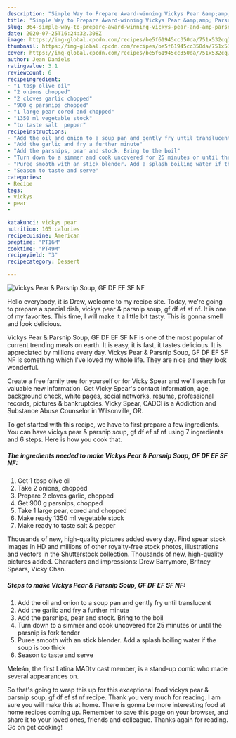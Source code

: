 ```yaml
---
description: "Simple Way to Prepare Award-winning Vickys Pear &amp;amp; Parsnip Soup, GF DF EF SF NF"
title: "Simple Way to Prepare Award-winning Vickys Pear &amp;amp; Parsnip Soup, GF DF EF SF NF"
slug: 364-simple-way-to-prepare-award-winning-vickys-pear-and-amp-parsnip-soup-gf-df-ef-sf-nf
date: 2020-07-25T16:24:32.308Z
image: https://img-global.cpcdn.com/recipes/be5f61945cc350da/751x532cq70/vickys-pear-parsnip-soup-gf-df-ef-sf-nf-recipe-main-photo.jpg
thumbnail: https://img-global.cpcdn.com/recipes/be5f61945cc350da/751x532cq70/vickys-pear-parsnip-soup-gf-df-ef-sf-nf-recipe-main-photo.jpg
cover: https://img-global.cpcdn.com/recipes/be5f61945cc350da/751x532cq70/vickys-pear-parsnip-soup-gf-df-ef-sf-nf-recipe-main-photo.jpg
author: Jean Daniels
ratingvalue: 3.1
reviewcount: 6
recipeingredient:
- "1 tbsp olive oil"
- "2 onions chopped"
- "2 cloves garlic chopped"
- "900 g parsnips chopped"
- "1 large pear cored and chopped"
- "1350 ml vegetable stock"
- "to taste salt  pepper"
recipeinstructions:
- "Add the oil and onion to a soup pan and gently fry until translucent"
- "Add the garlic and fry a further minute"
- "Add the parsnips, pear and stock. Bring to the boil"
- "Turn down to a simmer and cook uncovered for 25 minutes or until the parsnip is fork tender"
- "Puree smooth with an stick blender. Add a splash boiling water if the soup is too thick"
- "Season to taste and serve"
categories:
- Recipe
tags:
- vickys
- pear
- 

katakunci: vickys pear  
nutrition: 105 calories
recipecuisine: American
preptime: "PT16M"
cooktime: "PT49M"
recipeyield: "3"
recipecategory: Dessert

---
```



![Vickys Pear &amp; Parsnip Soup, GF DF EF SF NF](https://img-global.cpcdn.com/recipes/be5f61945cc350da/751x532cq70/vickys-pear-parsnip-soup-gf-df-ef-sf-nf-recipe-main-photo.jpg)

Hello everybody, it is Drew, welcome to my recipe site. Today, we're going to prepare a special dish, vickys pear &amp; parsnip soup, gf df ef sf nf. It is one of my favorites. This time, I will make it a little bit tasty. This is gonna smell and look delicious.

Vickys Pear &amp; Parsnip Soup, GF DF EF SF NF is one of the most popular of current trending meals on earth. It is easy, it is fast, it tastes delicious. It is appreciated by millions every day. Vickys Pear &amp; Parsnip Soup, GF DF EF SF NF is something which I've loved my whole life. They are nice and they look wonderful.

Create a free family tree for yourself or for Vicky Spear and we&#39;ll search for valuable new information. Get Vicky Spear&#39;s contact information, age, background check, white pages, social networks, resume, professional records, pictures &amp; bankruptcies. Vicky Spear, CADCI is a Addiction and Substance Abuse Counselor in Wilsonville, OR.


To get started with this recipe, we have to first prepare a few ingredients. You can have vickys pear &amp; parsnip soup, gf df ef sf nf using 7 ingredients and 6 steps. Here is how you cook that.

<!--inarticleads1-->

##### The ingredients needed to make Vickys Pear &amp; Parsnip Soup, GF DF EF SF NF:

1. Get 1 tbsp olive oil
1. Take 2 onions, chopped
1. Prepare 2 cloves garlic, chopped
1. Get 900 g parsnips, chopped
1. Take 1 large pear, cored and chopped
1. Make ready 1350 ml vegetable stock
1. Make ready to taste salt &amp; pepper


Thousands of new, high-quality pictures added every day. Find spear stock images in HD and millions of other royalty-free stock photos, illustrations and vectors in the Shutterstock collection. Thousands of new, high-quality pictures added. Characters and impressions: Drew Barrymore, Britney Spears, Vicky Chan. 

<!--inarticleads2-->

##### Steps to make Vickys Pear &amp; Parsnip Soup, GF DF EF SF NF:

1. Add the oil and onion to a soup pan and gently fry until translucent
1. Add the garlic and fry a further minute
1. Add the parsnips, pear and stock. Bring to the boil
1. Turn down to a simmer and cook uncovered for 25 minutes or until the parsnip is fork tender
1. Puree smooth with an stick blender. Add a splash boiling water if the soup is too thick
1. Season to taste and serve


Meleán, the first Latina MADtv cast member, is a stand-up comic who made several appearances on. 

So that's going to wrap this up for this exceptional food vickys pear &amp; parsnip soup, gf df ef sf nf recipe. Thank you very much for reading. I am sure you will make this at home. There is gonna be more interesting food at home recipes coming up. Remember to save this page on your browser, and share it to your loved ones, friends and colleague. Thanks again for reading. Go on get cooking!
